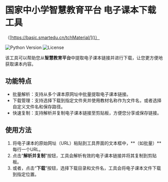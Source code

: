 # 国家中小学智慧教育平台 电子课本下载工具
（[https://basic.smartedu.cn/tchMaterial/]()）

![Python Version](https://img.shields.io/badge/Python-3.x-blue.svg)
![License](https://img.shields.io/badge/License-MIT-green.svg)

该工具可以帮助您从**智慧教育平台**中提取电子课本链接并进行下载，让您更方便地获取课本内容。

## 功能特点

- 批量解析：支持从多个课本原网址中批量提取电子课本链接。
- 下载管理：支持选择下载到指定文件夹并使用教材名称作为文件名，或者选择自定义文件名和保存路径。
- 快速复制：支持解析并复制电子课本链接至剪贴板，方便您分享或保存链接。

## 使用方法

1. 将电子课本的原始网址（URL）粘贴到工具界面的文本框中，**（如批量）**每行一个URL。
2. 点击“**解析并复制**”按钮，工具会解析有效的电子课本链接并将其复制到剪贴板。
3. 或者，点击“**下载**”按钮，选择下载目录和文件名，工具会将电子课本文件下载到指定位置。
